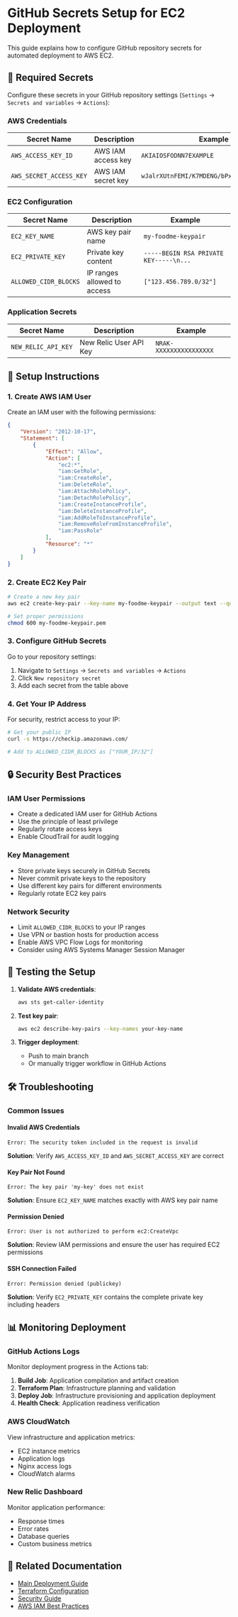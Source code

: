 # GitHub Secrets Setup for EC2 Deployment

This guide explains how to configure GitHub repository secrets for automated deployment to AWS EC2.

## 🔑 Required Secrets

Configure these secrets in your GitHub repository settings (`Settings` → `Secrets and variables` → `Actions`):

### AWS Credentials

| Secret Name | Description | Example |
|-------------|-------------|---------|
| `AWS_ACCESS_KEY_ID` | AWS IAM access key | `AKIAIOSFODNN7EXAMPLE` |
| `AWS_SECRET_ACCESS_KEY` | AWS IAM secret key | `wJalrXUtnFEMI/K7MDENG/bPxRfiCYEXAMPLEKEY` |

### EC2 Configuration

| Secret Name | Description | Example |
|-------------|-------------|---------|
| `EC2_KEY_NAME` | AWS key pair name | `my-foodme-keypair` |
| `EC2_PRIVATE_KEY` | Private key content | `-----BEGIN RSA PRIVATE KEY-----\n...` |
| `ALLOWED_CIDR_BLOCKS` | IP ranges allowed to access | `["123.456.789.0/32"]` |

### Application Secrets

| Secret Name | Description | Example |
|-------------|-------------|---------|
| `NEW_RELIC_API_KEY` | New Relic User API Key | `NRAK-XXXXXXXXXXXXXXXX` |

## 🚀 Setup Instructions

### 1. Create AWS IAM User

Create an IAM user with the following permissions:

```json
{
    "Version": "2012-10-17",
    "Statement": [
        {
            "Effect": "Allow",
            "Action": [
                "ec2:*",
                "iam:GetRole",
                "iam:CreateRole",
                "iam:DeleteRole",
                "iam:AttachRolePolicy",
                "iam:DetachRolePolicy",
                "iam:CreateInstanceProfile",
                "iam:DeleteInstanceProfile",
                "iam:AddRoleToInstanceProfile",
                "iam:RemoveRoleFromInstanceProfile",
                "iam:PassRole"
            ],
            "Resource": "*"
        }
    ]
}
```

### 2. Create EC2 Key Pair

```bash
# Create a new key pair
aws ec2 create-key-pair --key-name my-foodme-keypair --output text --query 'KeyMaterial' > my-foodme-keypair.pem

# Set proper permissions
chmod 600 my-foodme-keypair.pem
```

### 3. Configure GitHub Secrets

Go to your repository settings:

1. Navigate to `Settings` → `Secrets and variables` → `Actions`
2. Click `New repository secret`
3. Add each secret from the table above

### 4. Get Your IP Address

For security, restrict access to your IP:

```bash
# Get your public IP
curl -s https://checkip.amazonaws.com/

# Add to ALLOWED_CIDR_BLOCKS as ["YOUR_IP/32"]
```

## 🔒 Security Best Practices

### IAM User Permissions

- Create a dedicated IAM user for GitHub Actions
- Use the principle of least privilege
- Regularly rotate access keys
- Enable CloudTrail for audit logging

### Key Management

- Store private keys securely in GitHub Secrets
- Never commit private keys to the repository
- Use different key pairs for different environments
- Regularly rotate EC2 key pairs

### Network Security

- Limit `ALLOWED_CIDR_BLOCKS` to your IP ranges
- Use VPN or bastion hosts for production access
- Enable AWS VPC Flow Logs for monitoring
- Consider using AWS Systems Manager Session Manager

## 🧪 Testing the Setup

1. **Validate AWS credentials**:
   ```bash
   aws sts get-caller-identity
   ```

2. **Test key pair**:
   ```bash
   aws ec2 describe-key-pairs --key-names your-key-name
   ```

3. **Trigger deployment**:
   - Push to main branch
   - Or manually trigger workflow in GitHub Actions

## 🛠️ Troubleshooting

### Common Issues

#### Invalid AWS Credentials
```
Error: The security token included in the request is invalid
```
**Solution**: Verify `AWS_ACCESS_KEY_ID` and `AWS_SECRET_ACCESS_KEY` are correct

#### Key Pair Not Found
```
Error: The key pair 'my-key' does not exist
```
**Solution**: Ensure `EC2_KEY_NAME` matches exactly with AWS key pair name

#### Permission Denied
```
Error: User is not authorized to perform ec2:CreateVpc
```
**Solution**: Review IAM permissions and ensure the user has required EC2 permissions

#### SSH Connection Failed
```
Error: Permission denied (publickey)
```
**Solution**: Verify `EC2_PRIVATE_KEY` contains the complete private key including headers

## 📊 Monitoring Deployment

### GitHub Actions Logs

Monitor deployment progress in the Actions tab:

1. **Build Job**: Application compilation and artifact creation
2. **Terraform Plan**: Infrastructure planning and validation
3. **Deploy Job**: Infrastructure provisioning and application deployment
4. **Health Check**: Application readiness verification

### AWS CloudWatch

View infrastructure and application metrics:

- EC2 instance metrics
- Application logs
- Nginx access logs
- CloudWatch alarms

### New Relic Dashboard

Monitor application performance:

- Response times
- Error rates
- Database queries
- Custom business metrics

## 🔗 Related Documentation

- [Main Deployment Guide](../DEPLOYMENT_GUIDE.md)
- [Terraform Configuration](../terraform/README.md)
- [Security Guide](../SECURITY.md)
- [AWS IAM Best Practices](https://docs.aws.amazon.com/IAM/latest/UserGuide/best-practices.html)
